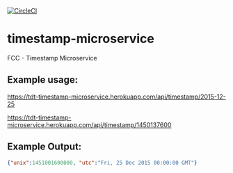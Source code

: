 [![CircleCI](https://circleci.com/gh/tdtrung17693/timestamp-microservice.svg?style=svg)](https://circleci.com/gh/tdtrung17693/timestamp-microservice)

# timestamp-microservice
FCC - Timestamp Microservice

## Example usage:
https://tdt-timestamp-microservice.herokuapp.com/api/timestamp/2015-12-25

https://tdt-timestamp-microservice.herokuapp.com/api/timestamp/1450137600

## Example Output:
```json
{"unix":1451001600000, "utc":"Fri, 25 Dec 2015 00:00:00 GMT"}
```
